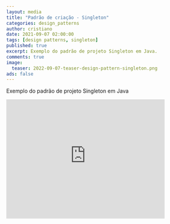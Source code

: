 ```yaml
---
layout: media
title: "Padrão de criação - Singleton"
categories: design_patterns
author: cristiano
date: 2021-09-07 02:00:00
tags: [design patterns, singleton]
published: true
excerpt: Exemplo do padrão de projeto Singleton em Java.
comments: true
image:
  teaser: 2022-09-07-teaser-design-pattern-singleton.png
ads: false
---
```


Exemplo do padrão de projeto Singleton em Java

<iframe width="420" height="315" src="https://www.youtube.com/embed/XmHMRmjxVmo" frameborder="0" allowfullscreen></iframe>
